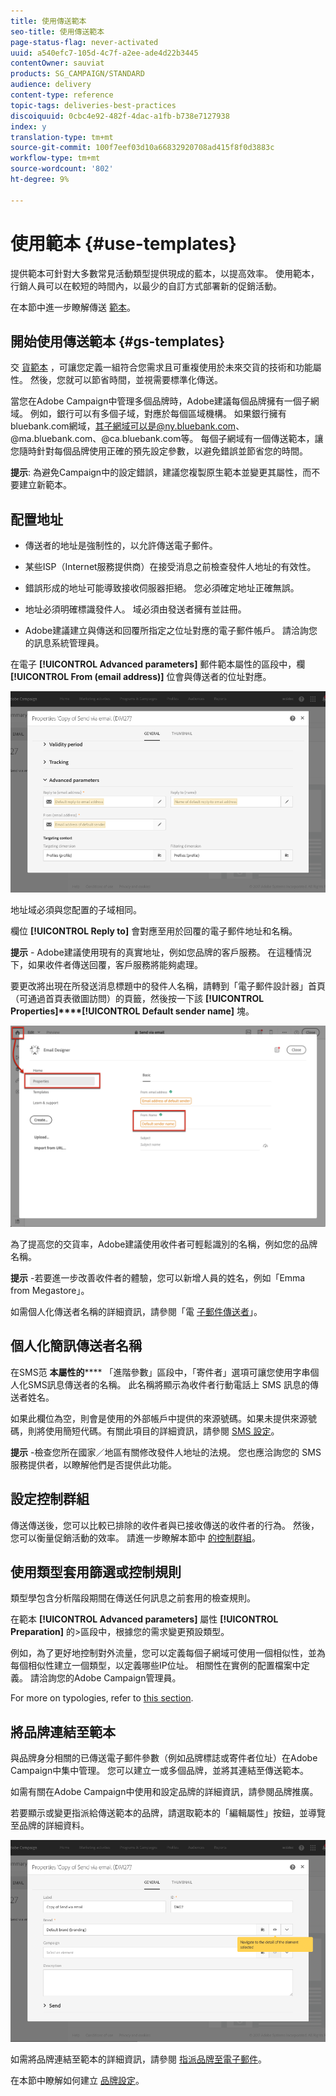 ```yaml
---
title: 使用傳送範本
seo-title: 使用傳送範本
page-status-flag: never-activated
uuid: a540efc7-105d-4c7f-a2ee-ade4d22b3445
contentOwner: sauviat
products: SG_CAMPAIGN/STANDARD
audience: delivery
content-type: reference
topic-tags: deliveries-best-practices
discoiquuid: 0cbc4e92-482f-4dac-a1fb-b738e7127938
index: y
translation-type: tm+mt
source-git-commit: 100f7eef03d10a66832920708ad415f8f0d3883c
workflow-type: tm+mt
source-wordcount: '802'
ht-degree: 9%

---
```



# 使用範本 {#use-templates}

提供範本可針對大多數常見活動類型提供現成的藍本，以提高效率。 使用範本，行銷人員可以在較短的時間內，以最少的自訂方式部署新的促銷活動。

在本節中進一步瞭解傳送 [範本](../../start/using/marketing-activity-templates.md)。

## 開始使用傳送範本 {#gs-templates}

交 [貨範本](../../start/using/marketing-activity-templates.md#creating-a-new-template) ，可讓您定義一組符合您需求且可重複使用於未來交貨的技術和功能屬性。 然後，您就可以節省時間，並視需要標準化傳送。

當您在Adobe Campaign中管理多個品牌時，Adobe建議每個品牌擁有一個子網域。 例如，銀行可以有多個子域，對應於每個區域機構。 如果銀行擁有bluebank.com網域，其子網域可以是@ny.bluebank.com、@ma.bluebank.com、@ca.bluebank.com等。 每個子網域有一個傳送範本，讓您隨時針對每個品牌使用正確的預先設定參數，以避免錯誤並節省您的時間。

**提示**: 為避免Campaign中的設定錯誤，建議您複製原生範本並變更其屬性，而不要建立新範本。

## 配置地址

* 傳送者的地址是強制性的，以允許傳送電子郵件。

* 某些ISP（Internet服務提供商）在接受消息之前檢查發件人地址的有效性。

* 錯誤形成的地址可能導致接收伺服器拒絕。 您必須確定地址正確無誤。

* 地址必須明確標識發件人。 域必須由發送者擁有並註冊。

* Adobe建議建立與傳送和回覆所指定之位址對應的電子郵件帳戶。 請洽詢您的訊息系統管理員。

在電子 **[!UICONTROL Advanced parameters]** 郵件範本屬性的區段中，欄 **[!UICONTROL From (email address)]** 位會與傳送者的位址對應。

![](assets/template-parameters.png)

地址域必須與您配置的子域相同。

欄位 **[!UICONTROL Reply to]** 會對應至用於回覆的電子郵件地址和名稱。

**提示** - Adobe建議使用現有的真實地址，例如您品牌的客戶服務。 在這種情況下，如果收件者傳送回覆，客戶服務將能夠處理。

要更改將出現在所發送消息標題中的發件人名稱，請轉到「電子郵件設計器」首頁（可通過首頁表徵圖訪問）的頁籤，然後按一下該 **[!UICONTROL Properties]****[!UICONTROL Default sender name]** 塊。

![](assets/template-content.png)

為了提高您的交貨率，Adobe建議使用收件者可輕鬆識別的名稱，例如您的品牌名稱。

**提示** -若要進一步改善收件者的體驗，您可以新增人員的姓名，例如「Emma from Megastore」。

如需個人化傳送者名稱的詳細資訊，請參閱「電 [子郵件傳送者](../../designing/using/subject-line.md#email-sender)」。

## 個人化簡訊傳送者名稱

在SMS范 **本屬性的****** 「進階參數」區段中，「寄件者」選項可讓您使用字串個人化SMS訊息傳送者的名稱。 此名稱將顯示為收件者行動電話上 SMS 訊息的傳送者姓名。

如果此欄位為空，則會是使用的外部帳戶中提供的來源號碼。如果未提供來源號碼，則將使用簡短代碼。有關此項目的詳細資訊，請參閱 [SMS 設定](../../administration/using/configuring-sms-channel.md)。

**提示** -檢查您所在國家／地區有關修改發件人地址的法規。 您也應洽詢您的 SMS 服務提供者，以瞭解他們是否提供此功能。

## 設定控制群組

傳送傳送後，您可以比較已排除的收件者與已接收傳送的收件者的行為。 然後，您可以衡量促銷活動的效率。 請進一步瞭解本節中 [的控制群組](../../sending/using/control-group.md)。

## 使用類型套用篩選或控制規則

類型學包含分析階段期間在傳送任何訊息之前套用的檢查規則。

在範本 **[!UICONTROL Advanced parameters]** 屬性 **[!UICONTROL Preparation]** 的>區段中，根據您的需求變更預設類型。

例如，為了更好地控制對外流量，您可以定義每個子網域可使用一個相似性，並為每個相似性建立一個類型，以定義哪些IP位址。 相關性在實例的配置檔案中定義。 請洽詢您的Adobe Campaign管理員。

For more on typologies, refer to [this section](../../sending/using/managing-typologies.md).

## 將品牌連結至範本

與品牌身分相關的已傳送電子郵件參數（例如品牌標誌或寄件者位址）在Adobe Campaign中集中管理。 您可以建立一或多個品牌，並將其連結至傳送範本。

如需有關在Adobe Campaign中使用和設定品牌的詳細資訊，請參閱品牌推廣。

若要顯示或變更指派給傳送範本的品牌，請選取範本的「編輯屬性」按鈕，並導覽至品牌的詳細資料。

![](assets/template-brand.png)

如需將品牌連結至範本的詳細資訊，請參閱 [指派品牌至電子郵件](../../administration/using/branding.md#assigning-a-brand-to-an-email)。

在本節中瞭解如何建立 [品牌設定](../../administration/using/branding.md#creating-a-brand)。
